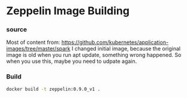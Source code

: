 # Zeppelin Image Building

### source
Most of content from: https://github.com/kubernetes/application-images/tree/master/spark
I changed initial image, because the original image is old when you run apt update, something wrong happened. So when you use this, maybe you need to udpate again.

### Build
```sh
docker build -t zeppelin:0.9.0_v1 .
```
